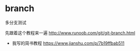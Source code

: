 # branch
多分支测试

先跟着这个教程来一遍
http://www.runoob.com/git/git-branch.html

* 我写的简书教程
https://www.jianshu.com/p/7b19ffbab511